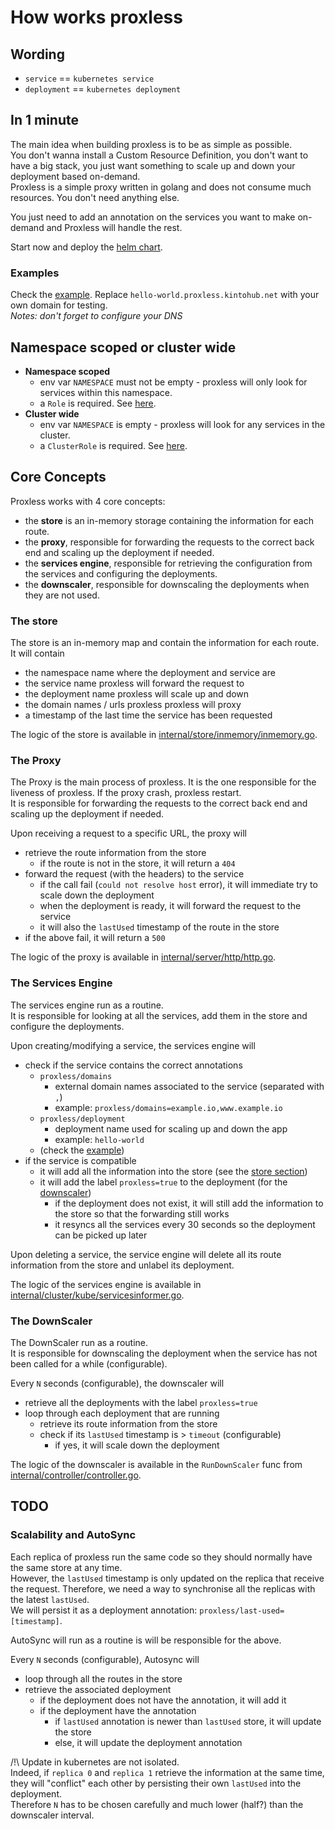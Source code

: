 # How works proxless

## Wording

- `service` == `kubernetes service`
- `deployment` == `kubernetes deployment`

## In 1 minute

The main idea when building proxless is to be as simple as possible.  
You don't wanna install a Custom Resource Definition, you don't want to have a big stack, you just want something to scale up and down your deployment based on-demand.  
Proxless is a simple proxy written in golang and does not consume much resources. You don't need anything else.

You just need to add an annotation on the services you want to make on-demand and Proxless will handle the rest.

Start now and deploy the [helm chart](../helm/README.md).  

### Examples

Check the [example](../examples). Replace `hello-world.proxless.kintohub.net` with your own domain for testing.  
_Notes: don't forget to configure your DNS_

## Namespace scoped or cluster wide
 
- **Namespace scoped**
    - env var `NAMESPACE` must not be empty - proxless will only look for services within this namespace.
    - a `Role` is required.  See [here](../helm/templates/role.yaml).
- **Cluster wide**
    - env var `NAMESPACE` is empty - proxless will look for any services in the cluster.
    - a `ClusterRole` is required. See [here](../helm/templates/clusterrole.yaml).

## Core Concepts

Proxless works with 4 core concepts:

- the **store** is an in-memory storage containing the information for each route.
- the **proxy**, responsible for forwarding the requests to the correct back end and scaling up the deployment if needed.
- the **services engine**, responsible for retrieving the configuration from the services and configuring the deployments.
- the **downscaler**, responsible for downscaling the deployments when they are not used.

### The store

The store is an in-memory map and contain the information for each route.  
It will contain

- the namespace name where the deployment and service are
- the service name proxless will forward the request to
- the deployment name proxless will scale up and down
- the domain names / urls proxless proxless will proxy
- a timestamp of the last time the service has been requested

The logic of the store is available in [internal/store/inmemory/inmemory.go](../internal/store/inmemory/inmemory.go).

### The Proxy

The Proxy is the main process of proxless. It is the one responsible for the liveness of proxless. If the proxy crash, proxless restart.  
It is responsible for forwarding the requests to the correct back end and scaling up the deployment if needed.

Upon receiving a request to a specific URL, the proxy will

- retrieve the route information from the store
    - if the route is not in the store, it will return a `404`
- forward the request (with the headers) to the service
    - if the call fail (`could not resolve host` error), it will immediate try to scale down the deployment
    - when the deployment is ready, it will forward the request to the service
    - it will also the `lastUsed` timestamp of the route in the store
- if the above fail, it will return a `500`

The logic of the proxy is available in [internal/server/http/http.go](../internal/server/http/http.go).

### The Services Engine

The services engine run as a routine.  
It is responsible for looking at all the services, add them in the store and configure the deployments.

Upon creating/modifying a service, the services engine will

- check if the service contains the correct annotations
    - `proxless/domains`
        - external domain names associated to the service (separated with `,`)
        - example: `proxless/domains=example.io,www.example.io` 
    - `proxless/deployment`
        - deployment name used for scaling up and down the app
        - example: `hello-world`
    - (check the [example](../examples))
- if the service is compatible
    - it will add all the information into the store (see the [store section](#the-store))
    - it will add the label `proxless=true` to the deployment (for the [downscaler](#the-downscaler))
        - if the deployment does not exist, it will still add the information to the store so that the forwarding still works
        - it resyncs all the services every 30 seconds so the deployment can be picked up later

Upon deleting a service, the service engine will delete all its route information from the store and unlabel its deployment.

The logic of the services engine is available in [internal/cluster/kube/servicesinformer.go](../internal/cluster/kube/servicesinformer.go).

### The DownScaler

The DownScaler run as a routine.  
It is responsible for downscaling the deployment when the service has not been called for a while (configurable).

Every `N` seconds (configurable), the downscaler will

- retrieve all the deployments with the label `proxless=true`
- loop through each deployment that are running
    - retrieve its route information from the store
    - check if its `lastUsed` timestamp is > `timeout` (configurable)
        - if yes, it will scale down the deployment

The logic of the downscaler is available in the `RunDownScaler` func from [internal/controller/controller.go](../internal/controller/controller.go).

## TODO

### Scalability and AutoSync

Each replica of proxless run the same code so they should normally have the same store at any time.  
However, the `lastUsed` timestamp is only updated on the replica that receive the request. Therefore, we need a way to synchronise all the replicas with the latest `lastUsed`.  
We will persist it as a deployment annotation: `proxless/last-used=[timestamp]`.  

AutoSync will run as a routine is will be responsible for the above. 

Every `N` seconds (configurable), Autosync will

- loop through all the routes in the store
- retrieve the associated deployment
    - if the deployment does not have the annotation, it will add it
    - if the deployment have the annotation
        - if `lastUsed` annotation is newer than `lastUsed` store, it will update the store
        - else, it will update the deployment annotation

/!\ Update in kubernetes are not isolated.    
Indeed, if `replica 0` and `replica 1` retrieve the information at the same time, they will "conflict" each other by persisting their own `lastUsed` into the deployment.  
Therefore `N` has to be chosen carefully and much lower (half?) than the downscaler interval.
